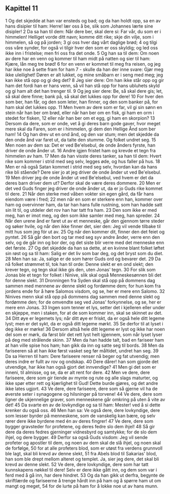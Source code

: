 ## Kapittel 11

1 Og det skjedde at han var ensteds og bad; og da han holdt opp, sa en av hans disipler til ham: Herre! lær oss å be, slik som Johannes lærte sine disipler!
2 Da sa han til dem: Når dere ber, skal dere si: Far vår, du som er i himmelen! Helliget vorde ditt navn; komme ditt rike; skje din vilje, som i himmelen, så og på jorden;
3 gi oss hver dag vårt daglige brød;
4 og tilgi oss våre synder, for også vi tilgir hver den som er oss skyldig; og led oss ikke inn i fristelse; men fri oss fra det onde.
5 Og han sa til dem: Om noen av dere har en venn og kommer til ham midt på natten og sier til ham: Kjære, lån meg tre brød!
6 for en venn er kommet til meg fra reisen, og jeg har ikke noe å sette fram for ham
7 - skulle da han der inne svare: Gjør meg ikke uleilighet! Døren er alt lukket, og mine småbarn er i seng med meg; jeg kan ikke stå opp og gi deg det?
8 Jeg sier dere: Om han ikke står opp og gir ham det fordi han er hans venn, så vil han stå opp for hans ubluhets skyld og gi ham alt det han trenger til.
9 Og jeg sier dere: Be, så skal dere gis; let, så skal dere finne; bank på, så skal det lukkes opp for dere!
10 For hver den som ber, han får, og den som leter, han finner, og den som banker på, for ham skal det lukkes opp.
11 Men hvem av dere som er far, vil gi sin sønn en stein når han ber om brød, eller når han ber om en fisk, gi ham en orm i stedet for fisken,
12 eller når han ber om et egg, gi ham en skorpion?
13 Dersom da dere, som er onde, vet å gi deres barn gode gaver, hvor meget mere skal da Faren, som er i himmelen, gi dem den Hellige Ånd som ber ham!
14 Og han drev ut en ond ånd, og den var stum; men det skjedde da den onde ånd var faret ut, da talte den stumme. Og folket undret seg.
15 Men noen av dem sa: Det er ved Be'elsebul, de onde ånders fyrste, han driver de onde ånder ut.
16 Andre igjen fristet ham og krevde et tegn fra himmelen av ham.
17 Men da han visste deres tanker, sa han til dem: Hvert rike som kommer i strid med seg selv, legges øde, og hus faller på hus.
18 Men er nå også Satan kommet i strid med seg selv, hvordan kan da hans rike bli stående? Dere sier jo at jeg driver de onde ånder ut ved Be'elsebul.
19 Men driver jeg de onde ånder ut ved Be'elsebul, ved hvem er det da deres barn driver dem ut? Derfor skal de være deres dommere.
20 Men er det ved Guds finger jeg driver de onde ånder ut, da er jo Guds rike kommet til dere.
21 Når den sterke med våben vokter sin egen gård, da får hans eiendom være i fred;
22 men når en som er sterkere enn han, kommer over ham og overvinner ham, da tar han hans fulle rustning, som han hadde satt sin lit til, og utdeler det rov han har tatt fra ham.
23 Den som ikke er med meg, han er imot meg, og den som ikke samler med meg, han spreder.
24 Når den urene ånd er faret ut av et menneske, går den gjennom tørre steder og søker hvile, og når den ikke finner det, sier den: Jeg vil vende tilbake til mitt hus som jeg fór ut av.
25 Og når den kommer dit, finner den det feiet og pyntet.
26 Så går den bort og tar med seg syv andre ånder, verre enn den selv, og de går inn og bor der, og det siste blir verre med det menneske enn det første.
27 Og det skjedde da han sa dette, at en kvinne blant folket løftet sin røst og sa til ham: Salig er det liv som bar deg, og det bryst som du diet.
28 Men han sa: Ja, salige er de som hører Guds ord og bevarer det.
29 Da nå folket strømmet til, tok han til orde: Denne slekt er en ond slekt; den krever tegn, og tegn skal ikke gis den, uten Jonas' tegn.
30 For slik som Jonas ble et tegn for folket i Ninive, slik skal også Menneskesønnen bli det for denne slekt.
31 Dronningen fra Syden skal stå opp på dommens dag sammen med mennene av denne slekt og fordømme dem; for hun kom fra jordens ende for å høre Salomos visdom, og se, her er mere enn Salomo.
32 Ninives menn skal stå opp på dommens dag sammen med denne slekt og fordømme den; for de omvendte seg ved Jonas' forkynnelse, og se, her er mere enn Jonas.
33 Ingen som tenner et lys, setter det i kjelleren eller under en skjeppe, men i staken, for at de som kommer inn, skal se skinnet av det.
34 Ditt øye er legemets lys; når ditt øye er friskt, da er også hele ditt legeme lyst; men er det sykt, da er også ditt legeme mørkt.
35 Se derfor til at lyset i deg ikke er mørke!
36 Dersom altså hele ditt legeme er lyst og ikke har noen del som er mørk, da først blir det rett lyst helt igjennem, som når lyset lyser på deg med strålende skinn.
37 Men da han hadde talt, bad en fariseer ham at han ville spise hos ham; han gikk da inn og satte seg til bords.
38 Men da fariseeren så at han ikke først vasket seg før måltidet, undret han seg.
39 Da sa Herren til ham: Dere fariseere renser nå beger og fat utvendig; men deres indre er fullt av rov og ondskap.
40 Dere dårer! han som gjorde det utvendige, har ikke han også gjort det innvendige?
41 Men gi det som er inneni, til almisse, og se, da er alt rent for dere.
42 Men ve dere, dere fariseere, dere som gir tiende av mynte og rute og alle slags maturter, og ikke spør etter rett og kjærlighet til Gud! Dette burde gjøres, og det andre ikke lates ugjort.
43 Ve dere, dere fariseere, dere som så gjerne vil ha de øverste seter i synagogene og hilsninger på torvene!
44 Ve dere, dere som ligner de ukjennelige graver, som menneskene går omkring på uten å vite av det!
45 Da svarte en av de lovkyndige og sa til ham: Mester! ved å si dette krenker du også oss.
46 Men han sa: Ve også dere, dere lovkyndige, dere som lesser byrder på menneskene, som de vanskelig kan bære, og selv rører dere ikke byrdene med én av deres fingrer!
47 Ve dere, dere som bygger gravsteder for profetene, og deres fedre slo dem ihjel!
48 Så gir dere da deres fedres gjerninger vidnesbyrd og samtykke; for de slo dem ihjel, og dere bygger.
49 Derfor sa også Guds visdom: Jeg vil sende profeter og apostler til dem, og noen av dem skal de slå ihjel, og noen skal de forfølge,
50 for at alle profeters blod, som er utøst fra verdens grunnvoll ble lagt, skal bli krevd av denne slekt,
51 fra Abels blod til Sakarias' blod, han som ble drept mellom alteret og templet. Ja, sier jeg dere, det skal bli krevd av denne slekt.
52 Ve dere, dere lovkyndige, dere som har tatt kunnskapens nøkkel til dere! Selv er dere ikke gått inn, og dem som var i ferd med å gå inn, har dere hindret.
53 Og da han gikk ut derfra, begynte de skriftlærde og fariseerne å trenge hårdt inn på ham og å spørre ham ut om mangt og meget,
54 for de lurte på ham for å lokke noe ut av hans munn.
